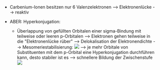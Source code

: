 - Carbenium-Ionen besitzen nur 6 Valenzelektronen --> Elektronenlücke --> reaktiv 

- ABER: Hyperkonjugation:
	- Überlappung von gefüllten Orbitalen einer sigma-Bindung mit teilweise oder leeren p-Orbitalen --> Elektronen gehen teilweise in die "Elektronenlücke rüber" --> Delokalisation der Elektronendichte --> Mesomeriestabilisierung:
![](Pasted%20image%2020231130161852.png)
--> je mehr Orbitale von Substituenten mit dem p-Orbital eine Hyperkonjugation durchführen kann, desto stabiler ist es --> schnellere Bildung der Zwischenstufe 
![](Pasted%20image%2020231130162517.png)
